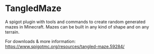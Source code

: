 # TangledMaze

A spigot plugin with tools and commands to create random generated mazes in Minecraft. Mazes can be built in any kind of shape and on any terrain.

For downloads & more information:
<https://www.spigotmc.org/resources/tangled-maze.59284/>
